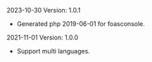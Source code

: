2023-10-30 Version: 1.0.1
- Generated php 2019-06-01 for foasconsole.

2021-11-01 Version: 1.0.0
- Support multi languages.

